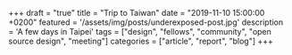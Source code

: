 +++
draft = "true"
title = "Trip to Taiwan"
date = "2019-11-10 15:00:00 +0200"
featured = '/assets/img/posts/underexposed-post.jpg'
description = 'A few days in Taipei'
tags = ["design", "fellows", "community", "open source design", "meeting"]
categories = ["article", "report", "blog"]
+++

###